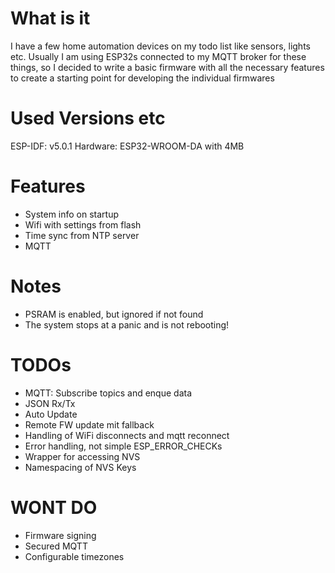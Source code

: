 
# What is it

I have a few home automation devices on my todo list like sensors, lights etc.
Usually I am using ESP32s connected to my MQTT broker for these things, so I decided to write a basic firmware with all the necessary features to create a starting point for developing the individual firmwares

# Used Versions etc

ESP-IDF: v5.0.1
Hardware: ESP32-WROOM-DA with 4MB

# Features

- System info on startup
- Wifi with settings from flash
- Time sync from NTP server
- MQTT

# Notes

- PSRAM is enabled, but ignored if not found
- The system stops at a panic and is not rebooting!

# TODOs

- MQTT: Subscribe topics and enque data
- JSON Rx/Tx
- Auto Update
- Remote FW update mit fallback
- Handling of WiFi disconnects and mqtt reconnect
- Error handling, not simple ESP_ERROR_CHECKs
- Wrapper for accessing NVS
- Namespacing of NVS Keys

# WONT DO

- Firmware signing
- Secured MQTT
- Configurable timezones
